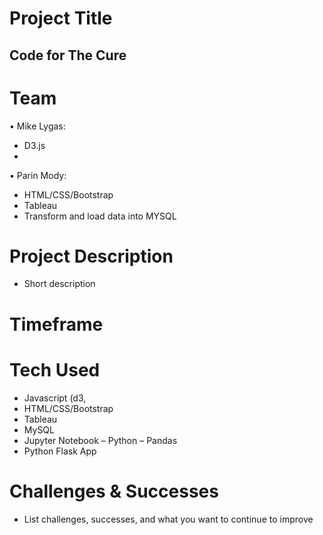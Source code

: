  

# Project Title
## Code for The Cure

# Team
•	Mike Lygas:
- D3.js
- 


•	Parin Mody:
- HTML/CSS/Bootstrap
- Tableau
- Transform and load data into MYSQL 


# Project Description
- Short description 

# Timeframe


# Tech Used
- Javascript (d3, 
- HTML/CSS/Bootstrap
- Tableau
- MySQL
- Jupyter Notebook – Python – Pandas
- Python Flask App


# Challenges & Successes
- List challenges, successes, and what you want to continue to improve

